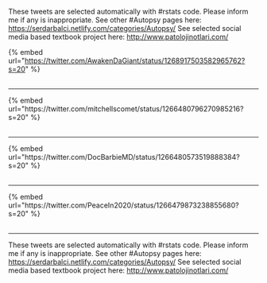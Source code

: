 

These tweets are selected automatically with #rstats code. Please inform me if any is inappropriate.
See other #Autopsy pages here: https://serdarbalci.netlify.com/categories/Autopsy/ 
See selected social media based textbook project here: http://www.patolojinotlari.com/

{% embed url="https://twitter.com/AwakenDaGiant/status/1268917503582965762?s=20" %}<br>
<br>
<hr>
{% embed url="https://twitter.com/mitchellscomet/status/1266480796270985216?s=20" %}<br>
<br>
<hr>
{% embed url="https://twitter.com/DocBarbieMD/status/1266480573519888384?s=20" %}<br>
<br>
<hr>
{% embed url="https://twitter.com/PeaceIn2020/status/1266479873238855680?s=20" %}<br>
<br>
<hr>


These tweets are selected automatically with #rstats code. Please inform me if any is inappropriate.
See other #Autopsy pages here: https://serdarbalci.netlify.com/categories/Autopsy/ 
See selected social media based textbook project here: http://www.patolojinotlari.com/
